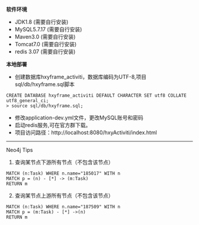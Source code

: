  **软件环境** 
- JDK1.8 (需要自行安装)
- MySQL5.7.17 (需要自行安装)
- Maven3.0 (需要自行安装)
- Tomcat7.0 (需要自行安装)
- redis 3.07 (需要自行安装)

 **本地部署**
- 创建数据库hxyframe_activiti，数据库编码为UTF-8,项目sql/db/hxyframe.sql脚本

```
CREATE DATABASE hxyframe_activiti DEFAULT CHARACTER SET utf8 COLLATE utf8_general_ci;
> source sql/db/hxyframe.sql;
```
- 修改application-dev.yml文件，更改MySQL账号和密码
- 启动redis服务,可在官方群下载。
- 项目访问路径：http://localhost:8080/hxyActiviti/index.html

- - -

Neo4j Tips

1. 查询某节点下游所有节点（不包含该节点）

```
MATCH (n:Task) WHERE n.name="185017" WITH n 
MATCH p = (n) - [*] -> (m:Task)
RETURN m
```

2. 查询某节点上游所有节点（不包含该节点）

```
MATCH (n:Task) WHERE n.name="187509" WITH n 
MATCH p = (m:Task) - [*] ->(n)
RETURN m
```